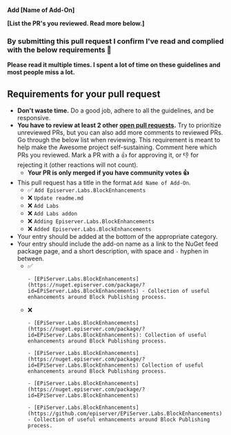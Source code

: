 
<!-- Congrats on adding an Awesome add-on! 🎉 -->


<!-- Please fill in the below placeholders -->

**Add [Name of Add-On]**

**[List the PR's you reviewed. Read more below.]**


### By submitting this pull request I confirm I've read and complied with the below requirements 🖖

**Please read it multiple times. I spent a lot of time on these guidelines and most people miss a lot.**

## Requirements for your pull request

- **Don't waste time.** Do a good job, adhere to all the guidelines, and be responsive.
- **You have to review at least 2 other [open pull requests](https://github.com/episerver/awesome-cms/pulls?q=is%3Apr+is%3Aopen).**
    Try to prioritize unreviewed PRs, but you can also add more comments to reviewed PRs. Go through the below list when reviewing. This requirement is meant to help make the Awesome project self-sustaining. Comment here which PRs you reviewed. Mark a PR with a 👍 for approving it, or 👎 for rejecting it (other reactions will not count).
    - **Your PR is only merged if you have community votes 👍**
- This pull request has a title in the format `Add Name of Add-On`.
    - ✅ `Add Episerver.Labs.BlockEnhancements`
    - ❌ `Update readme.md`
    - ❌ `Add Labs`
    - ❌ `Add Labs addon`
    - ❌ `Adding Episerver.Labs.BlockEnhancements`
    - ❌ `Added Episerver.Labs.BlockEnhancements`
- Your entry should be added at the bottom of the appropriate category.
- Your entry should include the add-on name as a link to the NuGet feed package page, and a short description, with space and `-` hyphen in between.
    - ✅
        ```
        - [EPiServer.Labs.BlockEnhancements](https://nuget.episerver.com/package/?id=EPiServer.Labs.BlockEnhancements) - Collection of useful enhancements around Block Publishing process.
        ```
    - ❌
        ```
        - [EPiServer.Labs.BlockEnhancements](https://nuget.episerver.com/package/?id=EPiServer.Labs.BlockEnhancements): Collection of useful enhancements around Block Publishing process.
        ```
        ```
        - [EPiServer.Labs.BlockEnhancements](https://nuget.episerver.com/package/?id=EPiServer.Labs.BlockEnhancements) Collection of useful enhancements around Block Publishing process.
        ```
        ```
        - [EPiServer.Labs.BlockEnhancements](https://nuget.episerver.com/package/?id=EPiServer.Labs.BlockEnhancements)
        ```
        ```
        - [EPiServer.Labs.BlockEnhancements](https://github.com/episerver/EPiServer.Labs.BlockEnhancements) - Collection of useful enhancements around Block Publishing process.
        ```
